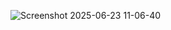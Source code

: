 ![Screenshot 2025-06-23 11-06-40](https://github.com/user-attachments/assets/1a7fc418-be4d-4a2e-9e7d-11dd6ff9e233)

